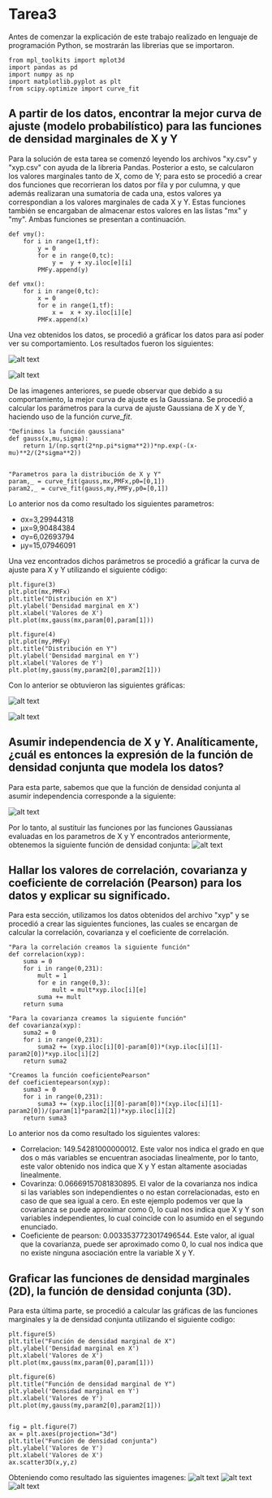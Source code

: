 # Tarea3
Antes de comenzar la explicación de este trabajo realizado en lenguaje de programación Python, se mostrarán las librerias que se importaron.
```
from mpl_toolkits import mplot3d
import pandas as pd
import numpy as np
import matplotlib.pyplot as plt
from scipy.optimize import curve_fit
```

## A partir de los datos, encontrar la mejor curva de ajuste (modelo probabilístico) para las funciones de densidad marginales de X y Y

Para la solución de esta tarea se comenzó leyendo los archivos "xy.csv" y "xyp.csv" con ayuda de la libreria Pandas. Posterior a esto, se calcularon los valores marginales tanto de X, como de Y; para esto se procedió a crear dos funciones que recorrieran los datos por fila y por culumna, y que además realizaran una sumatoria de cada una, estos valores ya correspondian a los valores marginales de cada X y Y. Estas funciones también se encargaban de almacenar estos valores en las listas "mx" y "my". Ambas funciones se presentan a continuación.

```
def vmy():
    for i in range(1,tf):  
        y = 0
        for e in range(0,tc):
            y =  y + xy.iloc[e][i]
        PMFy.append(y)

def vmx():
    for i in range(0,tc):  
        x = 0
        for e in range(1,tf):
            x =  x + xy.iloc[i][e]
        PMFx.append(x)
```

Una vez obtenidos los datos, se procedió a gráficar los datos para así poder ver su comportamiento. Los resultados fueron los siguientes:

![alt text](https://github.com/luisgm98/Tarea3/blob/master/PMFx.png)

![alt text](https://github.com/luisgm98/Tarea3/blob/master/PMFy.png)

De las imagenes anteriores, se puede observar que debido a su comportamiento, la mejor curva de ajuste es la Gaussiana. Se procedió a calcular los parámetros para la curva de ajuste Gaussiana de X y de Y, haciendo uso de la función _curve_fit_.

```
"Definimos la función gaussiana"
def gauss(x,mu,sigma):
    return 1/(np.sqrt(2*np.pi*sigma**2))*np.exp(-(x-mu)**2/(2*sigma**2))
    

"Parametros para la distribución de X y Y"
param,_ = curve_fit(gauss,mx,PMFx,p0=[0,1])
param2,_ = curve_fit(gauss,my,PMFy,p0=[0,1])
```

Lo anterior nos da como resultado los siguientes parametros:
- σx=3,29944318
- μx=9,90484384
- σy=6,02693794
- μy=15,07946091

Una vez encontrados dichos parámetros se procedió a gráficar la curva de ajuste para X y Y utilizando el siguiente código:

```
plt.figure(3)
plt.plot(mx,PMFx)
plt.title("Distribución en X")
plt.ylabel('Densidad marginal en X')
plt.xlabel('Valores de X')
plt.plot(mx,gauss(mx,param[0],param[1]))

plt.figure(4)
plt.plot(my,PMFy)
plt.title("Distribución en Y")
plt.ylabel('Densidad marginal en Y')
plt.xlabel('Valores de Y')
plt.plot(my,gauss(my,param2[0],param2[1]))
```

Con lo anterior se obtuvieron las siguientes gráficas:

![alt text](https://github.com/luisgm98/Tarea3/blob/master/AjusteX.png)

![alt text](https://github.com/luisgm98/Tarea3/blob/master/AjusteY.png)


##  Asumir independencia de X y Y. Analíticamente, ¿cuál es entonces la expresión de la función de densidad conjunta que modela los datos?

Para esta parte, sabemos que que la función de densidad conjunta al asumir independencia corresponde a la siguiente: 

![alt text](https://github.com/luisgm98/Tarea3/blob/master/densidadconj.PNG)

Por lo tanto, al sustituir las funciones por las funciones Gaussianas evaluadas en los parametros de X y Y encontrados anteriormente, obtenemos la siguiente función de densidad conjunta:
![alt text](https://github.com/luisgm98/Tarea3/blob/master/densidadconjunta.PNG)

##  Hallar los valores de correlación, covarianza y coeficiente de correlación (Pearson) para los datos y explicar su significado.

Para esta sección, utilizamos los datos obtenidos del archivo "xyp" y se procedió a crear las siguientes funciones, las cuales se encargan de calcular la correlación, covarianza y el coeficiente de correlación.
```
"Para la correlación creamos la siguiente función"
def correlacion(xyp):
    suma = 0
    for i in range(0,231):
        mult = 1
        for e in range(0,3):
            mult = mult*xyp.iloc[i][e]  
        suma += mult
    return suma
  
"Para la covarianza creamos la siguiente función"
def covarianza(xyp):
    suma2 = 0
    for i in range(0,231):
        suma2 += (xyp.iloc[i][0]-param[0])*(xyp.iloc[i][1]-param2[0])*xyp.iloc[i][2]        
    return suma2

"Creamos la función coeficientePearson"
def coeficientepearson(xyp):
    suma3 = 0
    for i in range(0,231):
        suma3 += (xyp.iloc[i][0]-param[0])*(xyp.iloc[i][1]-param2[0])/(param[1]*param2[1])*xyp.iloc[i][2]
    return suma3
```
Lo anterior nos da como resultado los siguientes valores:
- Correlacion: 149.54281000000012. Este valor nos indica el grado en que dos o más variables se encuentran asociadas linealmente, por lo tanto, este valor obtenido nos indica que X y Y estan altamente asociadas linealmente.
- Covarinza: 0.06669157081830895. El valor de la covarianza nos indica si las variables son independientes o no estan correlacionadas, esto en caso de que sea igual a cero. En este ejemplo podemos ver que la covarianza se puede aproximar como 0, lo cual nos indica que X y Y son variables independientes, lo cual coincide con lo asumido en el segundo enunciado.
- Coeficiente de pearson: 0.0033537723017496544. Este valor, al igual que la covarianza, puede ser aproximado como 0, lo cual nos indica que no existe ninguna asociación entre la variable X y Y.

##  Graficar las funciones de densidad marginales (2D), la función de densidad conjunta (3D).
Para esta última parte, se procedió a calcular las gráficas de las funciones marginales y la de densidad conjunta utilizando el siguiente codigo:
```
plt.figure(5)
plt.title("Función de densidad marginal de X")
plt.ylabel('Densidad marginal en X')
plt.xlabel('Valores de X')
plt.plot(mx,gauss(mx,param[0],param[1]))

plt.figure(6)
plt.title("Función de densidad marginal de Y")
plt.ylabel('Densidad marginal en Y')
plt.xlabel('Valores de Y')
plt.plot(my,gauss(my,param2[0],param2[1]))

       
fig = plt.figure(7)
ax = plt.axes(projection="3d")
plt.title("Función de densidad conjunta")
plt.ylabel('Valores de Y')
plt.xlabel('Valores de X')
ax.scatter3D(x,y,z)
```
Obteniendo como resultado las siguientes imagenes:
![alt text](https://github.com/luisgm98/Tarea3/blob/master/denx.png)
![alt text](https://github.com/luisgm98/Tarea3/blob/master/deny.png)
![alt text](https://github.com/luisgm98/Tarea3/blob/master/densidadconjuntagrafica.png)

